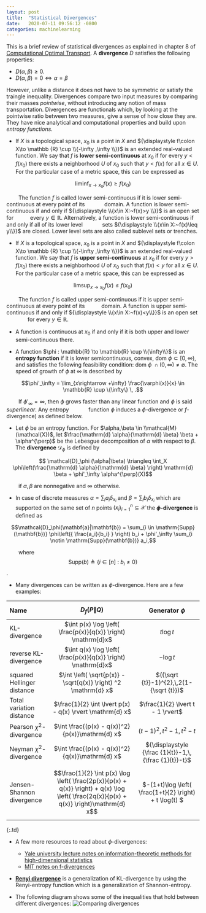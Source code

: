 ```yaml
---
layout: post
title:  "Statistical Divergences"
date:   2020-07-11 09:56:12 -0800
categories: machinelearning
---
```


This is a brief review of statistical divergences as explained in chapter 8 of [Computational Optimal Transport](https://arxiv.org/abs/1803.00567). A <strong>divergence</strong> $D$ satisfies the following properties:
* $D(\alpha, \beta) \ge 0$. 
* $D(\alpha, \beta) = 0 \Longleftrightarrow \alpha = \beta$

However, unlike a distance it does not have to be symmetric or satisfy the traingle inequality. Divergences compare two input measures by comparing their masses <em>pointwise</em>, without introducing any notion of mass transportation. Divergences are functionals which, by looking at the pointwise ratio between two measures, give a sense of how close they are. They have nice analytical and computational properties and build  upon <em>entropy functions</em>.

* If ${\displaystyle X}$ is a topological space, ${\displaystyle x_{0}}$ is a point in ${\displaystyle X}$ and ${\displaystyle f\colon X\to \mathbb {R} \cup \\{-\infty ,\infty \\}}$ is an extended real-valued function. We say that ${\displaystyle f}$ is <strong>lower semi-continuous</strong> at ${\displaystyle x_{0}}$ if for every ${\displaystyle y<f(x_{0})}$ there exists a neighborhood ${\displaystyle U}$ of ${\displaystyle x_{0}}$ such that ${\displaystyle y<f(x)}$ for all ${\displaystyle x\in U}$. For the particular case of a metric space, this can be expressed as

$${\displaystyle \liminf _{x\to x_{0}}f(x)\geq f(x_{0})}$$

&nbsp; &nbsp; &nbsp; &nbsp; The function ${\displaystyle f}$ is called lower semi-continuous if it is lower semi-continuous at every point of its 
&nbsp; &nbsp; &nbsp; &nbsp; &nbsp;  &nbsp;  domain. A function is lower semi-continuous if and only if ${\displaystyle \\{x\in X:~f(x)>y \\}}$ is an open set for 
&nbsp; &nbsp; &nbsp; &nbsp; &nbsp; every ${\displaystyle y\in \mathbb {R} }$. Alternatively, a function is lower semi-continuous if and only if all of its lower level 
&nbsp; &nbsp; &nbsp; &nbsp; &nbsp; &nbsp;  sets ${\displaystyle \\{x\in X:~f(x)\leq y\\}}$ are closed. Lower level sets are also called sublevel sets or trenches.

* If ${\displaystyle X}$ is a topological space, ${\displaystyle x_{0}}$ is a point in ${\displaystyle X}$ and ${\displaystyle f\colon X\to \mathbb {R} \cup \\{-\infty ,\infty \\}}$ is an extended real-valued function. We say that ${\displaystyle f}$ is <strong>upper semi-continuous</strong> at ${\displaystyle x_{0}}$ if for every ${\displaystyle y>f(x_{0})}$ there exists a neighborhood ${\displaystyle U}$ of ${\displaystyle x_{0}}$ such that ${\displaystyle f(x)<y}$ for all ${\displaystyle x\in U}$. For the particular case of a metric space, this can be expressed as

$${\displaystyle \limsup _{x\to x_{0}}f(x)\leq f(x_{0})}$$

&nbsp; &nbsp; &nbsp; &nbsp;  The function ${\displaystyle f}$ is called upper semi-continuous if it is upper semi-continuous at every point of its &nbsp; &nbsp; &nbsp; &nbsp; &nbsp;    domain. A function is upper semi-continuous if and only if ${\displaystyle \\{x\in X:~f(x)<y\\}}$ is an open set &nbsp; &nbsp; &nbsp; &nbsp; &nbsp;  &nbsp;  &nbsp;  for every ${\displaystyle y\in \mathbb {R} }$.

* A function is continuous at $x_0$ if and only if it is both upper and lower semi-continuous there. 

* A function $\phi : \mathbb{R} \to \mathbb{R} \cup \\{\infty\\}$ is an <strong>entropy function</strong> if it is lower semicontinuous, convex, $\mathrm{dom} ~\phi\subset [0,\infty)$, and satisfies the following feasibility condition:  $\mathrm{dom} ~ \phi \; \cap   (0, \infty) \neq \emptyset$. The speed of growth of $\phi$ at $\infty$ is described by 

$$\phi'_\infty = \lim_{x\rightarrow +\infty} \frac{\varphi(x)}{x} \in \mathbb{R} \cup \{\infty\} \, .$$

&nbsp; &nbsp; &nbsp; &nbsp; If $\phi'_\infty = \infty$, then $\phi$ grows faster than any linear function and $\phi$ is said <em>superlinear</em>. Any  entropy 
&nbsp; &nbsp; &nbsp; &nbsp;  &nbsp; &nbsp;  function $\phi$ induces a $\phi$-divergence or $f$-divergence) as defined below.

* Let $\phi$ be an entropy function. For $\alpha,\beta \in \\mathcal{M}(\mathcal{X})$, let $\frac{\mathrm{d} \alpha}{\mathrm{d} \beta} \beta + \alpha^{\perp}$ be the Lebesgue decomposition of $\alpha$ with respect to $\beta$. The <strong>divergence</strong> $\mathcal{D}_\phi$ is defined by

$$	\mathcal{D}_\phi (\alpha|\beta) \triangleq \int_X \phi\left(\frac{\mathrm{d} \alpha}{\mathrm{d} \beta} \right) \mathrm{d} \beta + \phi'_\infty \alpha^{\perp}(X)$$

&nbsp; &nbsp; &nbsp; &nbsp; if $\alpha,\beta$ are nonnegative and $\infty$ otherwise. 

* In case of discrete measures $\alpha = \sum_i a_i \delta_{x_i}$ and $\beta = \sum_i b_i \delta_{x_i}$ which are supported on the same set of $n$ points $(x_i)_{i=1}^n \subseteq \mathcal{X}$ the <strong>$\phi$-divergence</strong> is defined as 

$$\mathcal{D}_\phi(\mathbf{a}|\mathbf{b}) = \sum_{i \in \mathrm{Supp}(\mathbf{b})} \phi\left({ \frac{a_i}{b_i} } \right) b_i + \phi'_\infty \sum_{i \notin \mathrm{Supp}(\mathbf{b})} a_i,$$

&nbsp; &nbsp; &nbsp; &nbsp; where $$\mathrm{Supp}(b) \triangleq \{i \in \mathbb{[} n \mathbb{]} ~:~ b_i \neq 0 \}$$.

* Many divergences can be written as $\phi$-divergence. Here are a few examples:

| Name        | $$D_f(P \lVert Q)$$ | Generator $\phi$     | 
| :---        |    :----:   |          :---: | 
| KL-divergence      | $\int p(x) \log \left( \frac{p(x)}{q(x)} \right) \mathrm{d}x$      | ${\displaystyle t\log t}$  | 
| reverse KL-divergence   | $\int q(x) \log \left( \frac{p(x)}{q(x)} \right) \mathrm{d}x$         | ${\displaystyle -\log t}$     |
|squared Hellinger distance | $\int \left( \sqrt{p(x)} - \sqrt{q(x)} \right) ^2 \mathrm{d} x$ | $({\sqrt  {t}}-1)^{2},\,2(1-{\sqrt  {t}})$ |
|Total variation distance | $\frac{1}{2} \int \lvert p(x) - q(x) \rvert \mathrm{d} x$ | $\frac{1}{2} \lvert t - 1 \rvert$ |
|Pearson $\chi ^{2}$-divergence | $\int \frac{(p(x) - q(x))^2}{p(x)}\mathrm{d} x$ | ${\displaystyle (t-1)^{2},\,t^{2}-1,\,t^{2}-t}$ |
| Neyman $\chi ^{2}$-divergence | $\int \frac{(p(x) - q(x))^2}{q(x)}\mathrm{d} x$  |	${\displaystyle {\frac {1}{t}}-1,\,{\frac {1}{t}}-t}$ |
| Jensen-Shannon divergence | $$\frac{1}{2} \int p(x) \log \left( \frac{2p(x)}{p(x) + q(x)} \right) +   q(x) \log \left( \frac{2q(x)}{p(x) + q(x)} \right)\mathrm{d} x$$ | $-(1+t)\log \left( \frac{1+t}{2} \right) + t \log(t) $ |
{:.td}



* A few more resources to read about $\phi$-divergences:
	- [Yale university lecture notes on information-theoretic methods for high-dimensional statistics](http://www.stat.yale.edu/~yw562/teaching/it-stats.pdf)
	- [MIT notes on f-divergences](http://people.lids.mit.edu/yp/homepage/data/LN_fdiv.pdf)

* [<strong>Renyi divergence</strong>](https://en.wikipedia.org/wiki/R%C3%A9nyi_entropy) is a generalization of KL-divergence by using the Renyi-entropy function which is a generalization of Shannon-entropy. 

* The following diagram shows some of the inequalities that hold between different divergences:
![Comparing divergences](divergences-comparison.png)
